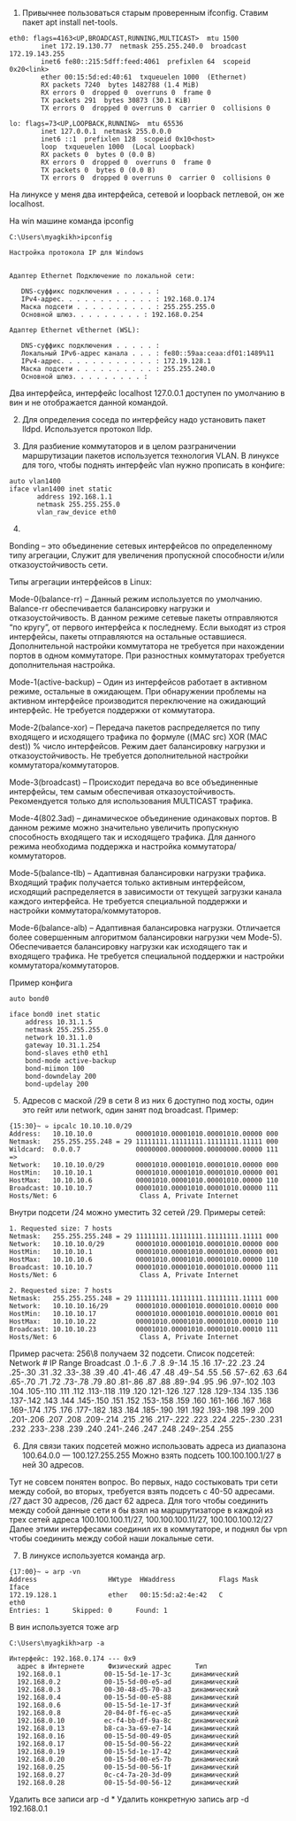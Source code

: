 1. Привычнее пользоваться старым проверенным ifconfig. Ставим пакет apt install net-tools.
```
eth0: flags=4163<UP,BROADCAST,RUNNING,MULTICAST>  mtu 1500
        inet 172.19.130.77  netmask 255.255.240.0  broadcast 172.19.143.255
        inet6 fe80::215:5dff:feed:4061  prefixlen 64  scopeid 0x20<link>
        ether 00:15:5d:ed:40:61  txqueuelen 1000  (Ethernet)
        RX packets 7240  bytes 1482788 (1.4 MiB)
        RX errors 0  dropped 0  overruns 0  frame 0
        TX packets 291  bytes 30873 (30.1 KiB)
        TX errors 0  dropped 0 overruns 0  carrier 0  collisions 0

lo: flags=73<UP,LOOPBACK,RUNNING>  mtu 65536
        inet 127.0.0.1  netmask 255.0.0.0
        inet6 ::1  prefixlen 128  scopeid 0x10<host>
        loop  txqueuelen 1000  (Local Loopback)
        RX packets 0  bytes 0 (0.0 B)
        RX errors 0  dropped 0  overruns 0  frame 0
        TX packets 0  bytes 0 (0.0 B)
        TX errors 0  dropped 0 overruns 0  carrier 0  collisions 0
```
На линуксе у меня два интерфейса, сетевой и loopback петлевой, он же localhost.

На win машине команда ipconfig
```
C:\Users\myagkikh>ipconfig

Настройка протокола IP для Windows


Адаптер Ethernet Подключение по локальной сети:

   DNS-суффикс подключения . . . . . :
   IPv4-адрес. . . . . . . . . . . . : 192.168.0.174
   Маска подсети . . . . . . . . . . : 255.255.255.0
   Основной шлюз. . . . . . . . . : 192.168.0.254

Адаптер Ethernet vEthernet (WSL):

   DNS-суффикс подключения . . . . . :
   Локальный IPv6-адрес канала . . . : fe80::59aa:ceaa:df01:1489%11
   IPv4-адрес. . . . . . . . . . . . : 172.19.128.1
   Маска подсети . . . . . . . . . . : 255.255.240.0
   Основной шлюз. . . . . . . . . :
``` 
 
 Два интерфейса, интерфейс localhost 127.0.0.1 доступен по умолчанию в вин и не отображается данной командой.
 
 2. Для определения соседа по интерфейсу надо установить пакет lldpd. Используется протокол lldp.
 
 3. Для разбиение коммутаторов и в целом разграничении маршрутизации пакетов используется технология VLAN. В линуксе для того, чтобы поднять интерфейс vlan нужно прописать в конфиге:
 ```
auto vlan1400
iface vlan1400 inet static
        address 192.168.1.1
        netmask 255.255.255.0
        vlan_raw_device eth0
```

4. 

Bonding – это объединение сетевых интерфейсов по определенному типу агрегации, Служит для увеличения пропускной способности и/или отказоустойчивость сети.

Типы агрегации интерфейсов в Linux:

Mode-0(balance-rr) – Данный режим используется по умолчанию. Balance-rr обеспечивается балансировку нагрузки и отказоустойчивость. В данном режиме сетевые пакеты отправляются “по кругу”, от первого интерфейса к последнему. Если выходят из строя интерфейсы, пакеты отправляются на остальные оставшиеся. Дополнительной настройки коммутатора не требуется при нахождении портов в одном коммутаторе. При разностных коммутаторах требуется дополнительная настройка.

Mode-1(active-backup) – Один из интерфейсов работает в активном режиме, остальные в ожидающем. При обнаружении проблемы на активном интерфейсе производится переключение на ожидающий интерфейс. Не требуется поддержки от коммутатора.

Mode-2(balance-xor) – Передача пакетов распределяется по типу входящего и исходящего трафика по формуле ((MAC src) XOR (MAC dest)) % число интерфейсов. Режим дает балансировку нагрузки и отказоустойчивость. Не требуется дополнительной настройки коммутатора/коммутаторов.

Mode-3(broadcast) – Происходит передача во все объединенные интерфейсы, тем самым обеспечивая отказоустойчивость. Рекомендуется только для использования MULTICAST трафика.

Mode-4(802.3ad) – динамическое объединение одинаковых портов. В данном режиме можно значительно увеличить пропускную способность входящего так и исходящего трафика. Для данного режима необходима поддержка и настройка коммутатора/коммутаторов.

Mode-5(balance-tlb) – Адаптивная балансировки нагрузки трафика. Входящий трафик получается только активным интерфейсом, исходящий распределяется в зависимости от текущей загрузки канала каждого интерфейса. Не требуется специальной поддержки и настройки коммутатора/коммутаторов.

Mode-6(balance-alb) – Адаптивная балансировка нагрузки. Отличается более совершенным алгоритмом балансировки нагрузки чем Mode-5). Обеспечивается балансировку нагрузки как исходящего так и входящего трафика. Не требуется специальной поддержки и настройки коммутатора/коммутаторов.

Пример конфига
```
auto bond0

iface bond0 inet static
    address 10.31.1.5
    netmask 255.255.255.0
    network 10.31.1.0
    gateway 10.31.1.254
    bond-slaves eth0 eth1
    bond-mode active-backup
    bond-miimon 100
    bond-downdelay 200
    bond-updelay 200
```
5. Адресов с маской /29 в сети 8 из них 6 доступно под хосты, один это гейт или network, один занят под broadcast. Пример:
```
{15:30}~ ➭ ipcalc 10.10.10.0/29
Address:   10.10.10.0           00001010.00001010.00001010.00000 000
Netmask:   255.255.255.248 = 29 11111111.11111111.11111111.11111 000
Wildcard:  0.0.0.7              00000000.00000000.00000000.00000 111
=>
Network:   10.10.10.0/29        00001010.00001010.00001010.00000 000
HostMin:   10.10.10.1           00001010.00001010.00001010.00000 001
HostMax:   10.10.10.6           00001010.00001010.00001010.00000 110
Broadcast: 10.10.10.7           00001010.00001010.00001010.00000 111
Hosts/Net: 6                     Class A, Private Internet
```

Внутри подсети /24 можно уместить 32 сетей /29. Примеры сетей:

```
1. Requested size: 7 hosts
Netmask:   255.255.255.248 = 29 11111111.11111111.11111111.11111 000
Network:   10.10.10.0/29        00001010.00001010.00001010.00000 000
HostMin:   10.10.10.1           00001010.00001010.00001010.00000 001
HostMax:   10.10.10.6           00001010.00001010.00001010.00000 110
Broadcast: 10.10.10.7           00001010.00001010.00001010.00000 111
Hosts/Net: 6                     Class A, Private Internet

2. Requested size: 7 hosts
Netmask:   255.255.255.248 = 29 11111111.11111111.11111111.11111 000
Network:   10.10.10.16/29       00001010.00001010.00001010.00010 000
HostMin:   10.10.10.17          00001010.00001010.00001010.00010 001
HostMax:   10.10.10.22          00001010.00001010.00001010.00010 110
Broadcast: 10.10.10.23          00001010.00001010.00001010.00010 111
Hosts/Net: 6                     Class A, Private Internet
```
Пример расчета: 256\8 получаем 32 подсети.
Список подсетей:
Network #	IP Range	Broadcast
.0	.1-.6	.7
.8	.9-.14	.15
.16	.17-.22	.23
.24	.25-.30	.31
.32	.33-.38	.39
.40	.41-.46	.47
.48	.49-.54	.55
.56	.57-.62	.63
.64	.65-.70	.71
.72	.73-.78	.79
.80	.81-.86	.87
.88	.89-.94	.95
.96	.97-.102	.103
.104	.105-.110	.111
.112	.113-.118	.119
.120	.121-.126	.127
.128	.129-.134	.135
.136	.137-.142	.143
.144	.145-.150	.151
.152	.153-.158	.159
.160	.161-.166	.167
.168	.169-.174	.175
.176	.177-.182	.183
.184	.185-.190	.191
.192	.193-.198	.199
.200	.201-.206	.207
.208	.209-.214	.215
.216	.217-.222	.223
.224	.225-.230	.231
.232	.233-.238	.239
.240	.241-.246	.247
.248	.249-.254	.255


6. Для связи таких подсетей можно использовать адреса из диапазона 100.64.0.0 — 100.127.255.255
Можно взять подсеть 100.100.100.1/27 в ней 30 адресов.

Тут не совсем понятен вопрос. Во первых, надо состыковать три сети между собой, во вторых, требуется взять подсеть с 40-50 адресами. /27 даст 30 адресов, /26 даст 62 адреса. 
Для того чтобы соединить между собой данные сети я бы взял на маршрутизаторе в каждой из трех сетей адреса  100.100.100.11/27, 100.100.100.11/27, 100.100.100.12/27
Далее этими интерфесами соединил их в коммутаторе, и поднял бы vpn чтобы соединить между собой наши локальные сети.



7. В линуксе используется команда arp.
```
{17:00}~ ➭ arp -vn
Address                  HWtype  HWaddress           Flags Mask            Iface
172.19.128.1             ether   00:15:5d:a2:4e:42   C                     eth0
Entries: 1      Skipped: 0      Found: 1
```
В вин используется тоже arp
```
C:\Users\myagkikh>arp -a

Интерфейс: 192.168.0.174 --- 0x9
  адрес в Интернете      Физический адрес      Тип
  192.168.0.1           00-15-5d-1e-17-3c     динамический
  192.168.0.2           00-15-5d-00-e5-ad     динамический
  192.168.0.3           00-30-48-d5-70-a3     динамический
  192.168.0.4           00-15-5d-00-e5-88     динамический
  192.168.0.6           00-15-5d-1e-17-3f     динамический
  192.168.0.8           20-04-0f-f6-ec-a5     динамический
  192.168.0.10          ec-f4-bb-df-9a-8c     динамический
  192.168.0.13          b8-ca-3a-69-e7-14     динамический
  192.168.0.16          00-15-5d-00-49-05     динамический
  192.168.0.17          00-15-5d-00-56-22     динамический
  192.168.0.19          00-15-5d-1e-17-42     динамический
  192.168.0.20          00-15-5d-00-e5-7b     динамический
  192.168.0.25          00-15-5d-00-56-1f     динамический
  192.168.0.27          0c-c4-7a-20-3d-09     динамический
  192.168.0.28          00-15-5d-00-56-12     динамический
```
Удалить все записи arp -d *
Удалить конкретную запись arp -d 192.168.0.1





